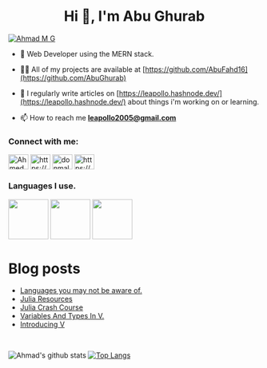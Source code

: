 <h1 align="center">Hi 👋, I'm Abu Ghurab</h1>

<p align="left"> <a href="https://twitter.com/AhmadsAxioms" target="blank"><img src="https://img.shields.io/twitter/follow/AhmadsAxioms?logo=twitter&style=for-the-badge" alt="Ahmad M G"/></a>
</p>

- 🌱 Web Developer using the MERN stack.

- 👨‍💻 All of my projects are available at [https://github.com/AbuFahd16](https://github.com/AbuGhurab)

- 📝 I regularly write articles on [https://leapollo.hashnode.dev/](https://leapollo.hashnode.dev/) about things i'm working on or learning.

- 📫 How to reach me **leapollo2005@gmail.com**


<h3 align="left">Connect with me:</h3>
<p align="left">
<a href="https://twitter.com/AhmadsAxioms" target="blank"><img align="center" src="https://cdn.jsdelivr.net/npm/simple-icons@3.0.1/icons/twitter.svg" alt="AhmedsAxioms" height="30" width="40" /></a>
<a href="https://linkedin.com/in/https://www.linkedin.com/in/ahmed-muhammed-galadima-951b9b202/" target="blank"><img align="center" src="https://cdn.jsdelivr.net/npm/simple-icons@3.0.1/icons/linkedin.svg" alt="https://www.linkedin.com/in/ahmed-muhammed-galadima-951b9b202/" height="30" width="40" /></a>
<a href="https://instagram.com/donmalaga_200" target="blank"><img align="center" src="https://cdn.jsdelivr.net/npm/simple-icons@3.0.1/icons/instagram.svg" alt="donmalaga_200" height="30" width="40" /></a>
<a href="https://www.youtube.com/c/https://www.youtube.com/channel/uczh4ruxuqwoaeonqdqnvuyw" target="blank"><img align="center" src="https://cdn.jsdelivr.net/npm/simple-icons@3.0.1/icons/youtube.svg" alt="https://www.youtube.com/channel/uczh4ruxuqwoaeonqdqnvuyw" height="30" width="40" /></a>
</p>


<h3 align="left">Languages I use.</h3>
<p>
 <a href="#"><img src="https://profilinator.rishav.dev/skills-assets/javascript-original.svg" width="80" height="80"/></a>
 <a href="#"><img src="https://profilinator.rishav.dev/skills-assets/html5-original-wordmark.svg" width="80" height="80"/></a>
 <a href="#"><img src="https://profilinator.rishav.dev/skills-assets/css3-original-wordmark.svg" width="80" height="80"/></a>
</p>


# Blog posts
<!-- BLOG-POST-LIST:START -->
- [Languages you may not be aware of.](https://leapollo.hashnode.dev/languages-you-may-not-be-aware-of)
- [Julia Resources](https://leapollo.hashnode.dev/julia-resources)
- [Julia Crash Course](https://leapollo.hashnode.dev/julia-crash-course)
- [Variables And Types In V.](https://leapollo.hashnode.dev/variables-and-types-in-v)
- [Introducing V](https://leapollo.hashnode.dev/introducing-v)
<!-- BLOG-POST-LIST:END -->

<br>


![Ahmad's github stats](https://github-readme-stats.vercel.app/api?username=AbuGhurab&theme=tokyonight&show_icons=true&layout=demo)
[![Top Langs](https://github-readme-stats.vercel.app/api/top-langs/?username=AbuGhurab&hide=Vimscript,&exclude_repo=NConfig,SimpleMailSender,MLH_challenge,Website,XMoconfig&theme=tokyonight)](https://github.com/AbuGhurab/github-readme-stats)



